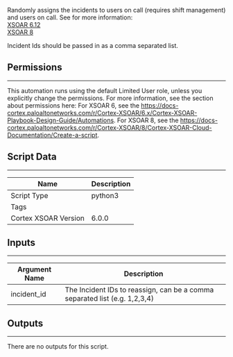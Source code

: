 Randomly assigns the incidents to users on call (requires shift management) and users on call.
See for more information:  
[XSOAR 6.12](https://docs-cortex.paloaltonetworks.com/r/Cortex-XSOAR/6.12/Cortex-XSOAR-Administrator-Guide/Shift-Management)  
[XSOAR 8](https://docs-cortex.paloaltonetworks.com/r/Cortex-XSOAR/8/Cortex-XSOAR-Cloud-Documentation/Manage-roles-in-the-Cortex-XSOAR-tenant)

Incident Ids should be passed in as a comma separated list.

## Permissions
---

This automation runs using the default Limited User role, unless you explicitly change the permissions.
For more information, see the section about permissions here: For XSOAR 6, see the https://docs-cortex.paloaltonetworks.com/r/Cortex-XSOAR/6.x/Cortex-XSOAR-Playbook-Design-Guide/Automations. For XSOAR 8, see the https://docs-cortex.paloaltonetworks.com/r/Cortex-XSOAR/8/Cortex-XSOAR-Cloud-Documentation/Create-a-script.

## Script Data
---

| **Name** | **Description** |
| --- | --- |
| Script Type | python3 |
| Tags |  |
| Cortex XSOAR Version | 6.0.0 |

## Inputs
---

| **Argument Name** | **Description** |
| --- | --- |
| incident_id | The Incident IDs to reassign, can be a comma separated list \(e.g. 1,2,3,4\) |

## Outputs
---
There are no outputs for this script.
